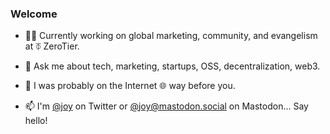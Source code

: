 ### Welcome

- 👩‍💻 Currently working on global marketing, community, and evangelism at ⏁ ZeroTier. 

- 💬 Ask me about tech, marketing, startups, OSS, decentralization, web3.

- 📜 I was probably on the Internet 🌐 way before you. 

- 📫 I'm [@joy](https://twitter.com/joy) on Twitter or [@joy@mastodon.social](https://mastodon.social/@joy) on Mastodon... Say hello!





<!--
**joylarkin/joylarkin** is a ✨ _special_ ✨ repository because its `README.md` (this file) appears on your GitHub profile.

Here are some ideas to get you started:


-->
